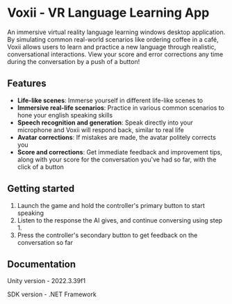 # Voxii - VR Language Learning App

An immersive virtual reality language learning windows desktop application. By simulating common real-world scenarios like ordering coffee in a café, Voxii allows users to learn and practice a new language through realistic, conversational interactions. View your score and error corrections any time during the conversation by a push of a button!

## Features

- **Life-like scenes**: Immerse yourself in different life-like scenes to 
- **Immersive real-life scenarios**: Practice in various common scenarios to hone your english speaking skills
- **Speech recognition and generation**: Speak directly into your microphone and Voxii will respond back, similar to real life
- **Avatar corrections**: If mistakes are made, the avatar politely corrects you
- **Score and corrections**: Get immediate feedback and improvement tips, along with your score for the conversation you've had so far, with the click of a button

## Getting started

1. Launch the game and hold the controller's primary button to start speaking
2. Listen to the response the AI gives, and continue conversing using step 1.
3. Press the controller's secondary button to get feedback on the conversation so far

## Documentation

Unity version - 2022.3.39f1

SDK version - .NET Framework
